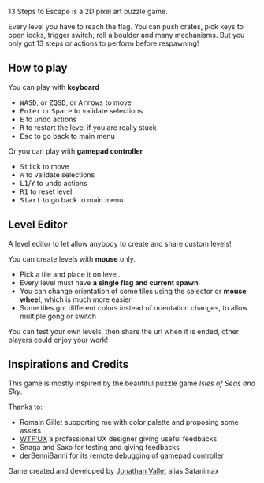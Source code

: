 13 Steps to Escape is a 2D pixel art puzzle game.

Every level you have to reach the flag. You can push crates, pick keys to open locks, trigger switch, roll a boulder and many mechanisms.
But you only got 13 steps or actions to perform before respawning!

## How to play

You can play with **keyboard**
- <kbd>W</kbd><kbd>A</kbd><kbd>S</kbd><kbd>D</kbd>, or <kbd>Z</kbd><kbd>Q</kbd><kbd>S</kbd><kbd>D</kbd>, or <kbd>Arrows</kbd> to move
-  <kbd>Enter</kbd> or <kbd>Space</kbd> to validate selections
- <kbd>E</kbd> to undo actions
- <kbd>R</kbd> to restart the level if you are really stuck
-  <kbd>Esc</kbd> to go back to main menu

Or you can play with **gamepad controller**
- <kbd>Stick</kbd> to move
-  <kbd>A</kbd> to validate selections
-  <kbd>L1</kbd>/<kbd>Y</kbd> to undo actions
-  <kbd>R1</kbd> to reset level
-  <kbd>Start</kbd> to go back to main menu


## Level Editor

A level editor to let allow anybody to create and share custom levels!

You can create levels with **mouse** only.
- Pick a tile and place it on level.
- Every level must have **a single flag and current spawn**.
- You can change orientation of some tiles using the selector or **mouse wheel**, which is much more easier
- Some tiles got different colors instead of orientation changes, to allow multiple gong or switch

You can test your own levels, then share the url when it is ended, other players could enjoy your work!

## Inspirations and Credits

This game is mostly inspired by the beautiful puzzle game *Isles of Seas and Sky*. 

Thanks to:
- Romain Gillet supporting me with color palette and proposing some assets
- [WTF'UX](//youtube.com/@wtf_ux) a professional UX designer giving useful feedbacks
- Snaga and Saxo for testing and giving feedbacks
- derBenniBanni for its remote debugging of gamepad controller

Game created and developed by [Jonathan Vallet](//x.com/JoeVallet) alias Satanimax